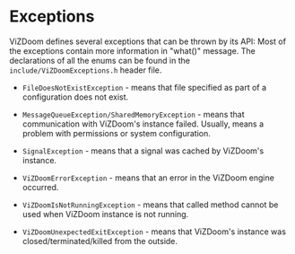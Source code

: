 # Exceptions

ViZDoom defines several exceptions that can be thrown by its API:
Most of the exceptions contain more information in "what()" message.
The declarations of all the enums can be found in the `include/ViZDoomExceptions.h` header file.


* `FileDoesNotExistException` - means that file specified as part of a configuration does not exist.

* `MessageQueueException/SharedMemoryException` - means that communication with ViZDoom's instance failed. Usually, means a problem with permissions or system configuration.

* `SignalException` - means that a signal was cached by ViZDoom's instance.

* `ViZDoomErrorException` - means that an error in the ViZDoom engine occurred.

* `ViZDoomIsNotRunningException` - means that called method cannot be used when ViZDoom instance is not running.

* `ViZDoomUnexpectedExitException` - means that ViZDoom's instance was closed/terminated/killed from the outside.
